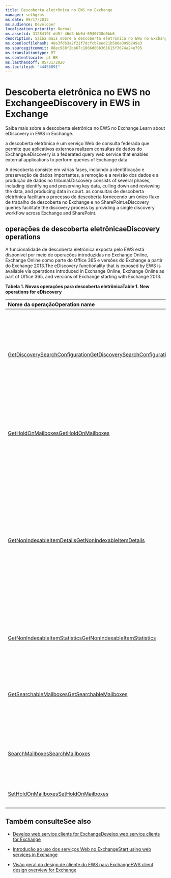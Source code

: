 ```yaml
---
title: Descoberta eletrônica no EWS no Exchange
manager: sethgros
ms.date: 09/17/2015
ms.audience: Developer
localization_priority: Normal
ms.assetid: 3128419f-dd5f-46d2-bb0d-0940738d0bb6
description: Saiba mais sobre a descoberta eletrônica no EWS no Exchange.
ms.openlocfilehash: 48e3fdb3a2f21f7dcfcb7eed21b586e099b249a3
ms.sourcegitcommit: 88ec988f2bb67c1866d06b361615f3674a24e795
ms.translationtype: MT
ms.contentlocale: pt-BR
ms.lasthandoff: 05/31/2020
ms.locfileid: "44456091"
---
```

# <a name="ediscovery-in-ews-in-exchange"></a><span data-ttu-id="d5242-103">Descoberta eletrônica no EWS no Exchange</span><span class="sxs-lookup"><span data-stu-id="d5242-103">eDiscovery in EWS in Exchange</span></span>

<span data-ttu-id="d5242-104">Saiba mais sobre a descoberta eletrônica no EWS no Exchange.</span><span class="sxs-lookup"><span data-stu-id="d5242-104">Learn about eDiscovery in EWS in Exchange.</span></span>
  
<span data-ttu-id="d5242-105">a descoberta eletrônica é um serviço Web de consulta federada que permite que aplicativos externos realizem consultas de dados do Exchange.</span><span class="sxs-lookup"><span data-stu-id="d5242-105">eDiscovery is a federated query web service that enables external applications to perform queries of Exchange data.</span></span>
  
<span data-ttu-id="d5242-106">A descoberta consiste em várias fases, incluindo a identificação e preservação de dados importantes, a remoção e a revisão dos dados e a produção de dados no tribunal.</span><span class="sxs-lookup"><span data-stu-id="d5242-106">Discovery consists of several phases, including identifying and preserving key data, culling down and reviewing the data, and producing data in court.</span></span> <span data-ttu-id="d5242-107">as consultas de descoberta eletrônica facilitam o processo de descoberta fornecendo um único fluxo de trabalho de descoberta no Exchange e no SharePoint.</span><span class="sxs-lookup"><span data-stu-id="d5242-107">eDiscovery queries facilitate the discovery process by providing a single discovery workflow across Exchange and SharePoint.</span></span>
  
## <a name="ediscovery-operations"></a><span data-ttu-id="d5242-108">operações de descoberta eletrônica</span><span class="sxs-lookup"><span data-stu-id="d5242-108">eDiscovery operations</span></span>

<span data-ttu-id="d5242-109">A funcionalidade de descoberta eletrônica exposta pelo EWS está disponível por meio de operações introduzidas no Exchange Online, Exchange Online como parte do Office 365 e versões do Exchange a partir do Exchange 2013.</span><span class="sxs-lookup"><span data-stu-id="d5242-109">The eDiscovery functionality that is exposed by EWS is available via operations introduced in Exchange Online, Exchange Online as part of Office 365, and versions of Exchange starting with Exchange 2013.</span></span> 
  
<span data-ttu-id="d5242-110">**Tabela 1. Novas operações para descoberta eletrônica**</span><span class="sxs-lookup"><span data-stu-id="d5242-110">**Table 1. New operations for eDiscovery**</span></span>

|<span data-ttu-id="d5242-111">**Nome da operação**</span><span class="sxs-lookup"><span data-stu-id="d5242-111">**Operation name**</span></span>|<span data-ttu-id="d5242-112">**Descrição**</span><span class="sxs-lookup"><span data-stu-id="d5242-112">**Description**</span></span>|
|:-----|:-----|
|[<span data-ttu-id="d5242-113">GetDiscoverySearchConfiguration</span><span class="sxs-lookup"><span data-stu-id="d5242-113">GetDiscoverySearchConfiguration</span></span>](https://msdn.microsoft.com/library/8a54a6dc-110c-4972-a8bc-5ddb43c4b857%28Office.15%29.aspx) <br/> |<span data-ttu-id="d5242-114">Obtém informações de configuração para bloqueios in-loco, pesquisas salvas de descoberta e caixas de correio habilitadas para pesquisa de descoberta.</span><span class="sxs-lookup"><span data-stu-id="d5242-114">Gets configuration information for in-place holds, saved discovery searches, and the mailboxes that are enabled for discovery search.</span></span>  <br/> |
|[<span data-ttu-id="d5242-115">GetHoldOnMailboxes</span><span class="sxs-lookup"><span data-stu-id="d5242-115">GetHoldOnMailboxes</span></span>](https://msdn.microsoft.com/library/9157f329-80b4-4cd0-a158-378064966ae6%28Office.15%29.aspx) <br/> |<span data-ttu-id="d5242-116">Obtém o status de um bloqueio baseado em consulta, que é definido usando a [operação SetHoldOnMailboxes](https://msdn.microsoft.com/library/9015a0d8-3495-461b-aa79-797d23169585%28Office.15%29.aspx).</span><span class="sxs-lookup"><span data-stu-id="d5242-116">Gets the status of a query-based hold, which is set by using the [SetHoldOnMailboxes operation](https://msdn.microsoft.com/library/9015a0d8-3495-461b-aa79-797d23169585%28Office.15%29.aspx).</span></span>  <br/> |
|[<span data-ttu-id="d5242-117">GetNonIndexableItemDetails</span><span class="sxs-lookup"><span data-stu-id="d5242-117">GetNonIndexableItemDetails</span></span>](https://msdn.microsoft.com/library/9279c3ad-f7c8-4bbc-b0a7-2c78416cb39a%28Office.15%29.aspx) <br/> |<span data-ttu-id="d5242-118">Recupera os detalhes sobre os itens que não podem ser indexados.</span><span class="sxs-lookup"><span data-stu-id="d5242-118">Retrieves details about items that cannot be indexed.</span></span> <span data-ttu-id="d5242-119">Isso inclui, mas não está limitado a, o identificador de item, um código de erro, uma descrição de erro, quando uma tentativa é feita para indexar o item e informações adicionais sobre o arquivo.</span><span class="sxs-lookup"><span data-stu-id="d5242-119">This includes, but is not limited to, the item identifier, an error code, an error description, when an attempt was made to index the item, and additional information about the file.</span></span>  <br/> |
|[<span data-ttu-id="d5242-120">GetNonIndexableItemStatistics</span><span class="sxs-lookup"><span data-stu-id="d5242-120">GetNonIndexableItemStatistics</span></span>](https://msdn.microsoft.com/library/ed077877-9d98-4434-b8b6-a4a905e7f7a6%28Office.15%29.aspx) <br/> |<span data-ttu-id="d5242-121">Recupera a contagem de itens que não podem ser indexados em uma caixa de correio.</span><span class="sxs-lookup"><span data-stu-id="d5242-121">Retrieves the count of items that cannot be indexed in a mailbox.</span></span>  <br/> |
|[<span data-ttu-id="d5242-122">GetSearchableMailboxes</span><span class="sxs-lookup"><span data-stu-id="d5242-122">GetSearchableMailboxes</span></span>](https://msdn.microsoft.com/library/47f8ff57-4835-4d2d-9136-44afb31a4cbe%28Office.15%29.aspx) <br/> |<span data-ttu-id="d5242-123">Obtém uma lista de caixas de correio nas quais o cliente tem permissão para pesquisar ou executar a descoberta eletrônica.</span><span class="sxs-lookup"><span data-stu-id="d5242-123">Gets a list of mailboxes that the client has permission to search or perform eDiscovery on.</span></span>  <br/> |
|[<span data-ttu-id="d5242-124">SearchMailboxes</span><span class="sxs-lookup"><span data-stu-id="d5242-124">SearchMailboxes</span></span>](https://msdn.microsoft.com/library/8a67c1d8-d021-4e68-aa62-35f7d9c2edc7%28Office.15%29.aspx) <br/> |<span data-ttu-id="d5242-125">Procura itens em caixas de correio específicas que correspondam a palavras-chave de consulta.</span><span class="sxs-lookup"><span data-stu-id="d5242-125">Searches for items in specific mailboxes that match query keywords.</span></span>  <br/> |
|[<span data-ttu-id="d5242-126">SetHoldOnMailboxes</span><span class="sxs-lookup"><span data-stu-id="d5242-126">SetHoldOnMailboxes</span></span>](https://msdn.microsoft.com/library/9015a0d8-3495-461b-aa79-797d23169585%28Office.15%29.aspx) <br/> |<span data-ttu-id="d5242-127">Define um bloqueio baseado em consulta nos itens.</span><span class="sxs-lookup"><span data-stu-id="d5242-127">Sets a query-based hold on items.</span></span>  <br/> |
   
## <a name="see-also"></a><span data-ttu-id="d5242-128">Também consulte</span><span class="sxs-lookup"><span data-stu-id="d5242-128">See also</span></span>

- [<span data-ttu-id="d5242-129">Develop web service clients for Exchange</span><span class="sxs-lookup"><span data-stu-id="d5242-129">Develop web service clients for Exchange</span></span>](develop-web-service-clients-for-exchange.md)
    
- [<span data-ttu-id="d5242-130">Introdução ao uso dos serviços Web no Exchange</span><span class="sxs-lookup"><span data-stu-id="d5242-130">Start using web services in Exchange</span></span>](start-using-web-services-in-exchange.md)
    
- [<span data-ttu-id="d5242-131">Visão geral do design de cliente do EWS para Exchange</span><span class="sxs-lookup"><span data-stu-id="d5242-131">EWS client design overview for Exchange</span></span>](ews-client-design-overview-for-exchange.md)
    

